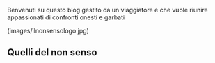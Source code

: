 Benvenuti su questo blog gestito da un viaggiatore e che vuole riunire appassionati di confronti onesti e garbati

(images/ilnonsensologo.jpg)

## Quelli del non senso

